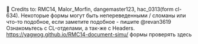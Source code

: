 👋
Credits to: RMC14, Malor_Morfin, dangemaster123, hac_0313(form cl-634).
Некоторые формы могут быть непереведенными / сломаны или что-то подобное, если заметите подобное - пишите @revan3619
Ознакомьтесь с CL-отделами, а так-же с Headers.
https://yagwog.github.io/RMC14-document-simu/ формы проверять здесь

